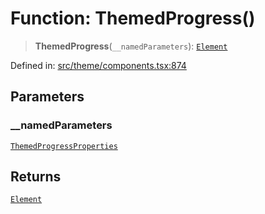 # Function: ThemedProgress()

> **ThemedProgress**(`__namedParameters`): [`Element`](https://github.com/DefinitelyTyped/DefinitelyTyped/blob/1a60e1b9a9062ff9c48c681ca3d8b6f717b616b9/types/react/jsx-runtime.d.ts#L6)

Defined in: [src/theme/components.tsx:874](https://github.com/Nick2bad4u/Uptime-Watcher/blob/dca5483e793478722cd3e6e125cafcec5fc771f0/src/theme/components.tsx#L874)

## Parameters

### \_\_namedParameters

[`ThemedProgressProperties`](../interfaces/ThemedProgressProperties.md)

## Returns

[`Element`](https://github.com/DefinitelyTyped/DefinitelyTyped/blob/1a60e1b9a9062ff9c48c681ca3d8b6f717b616b9/types/react/jsx-runtime.d.ts#L6)
